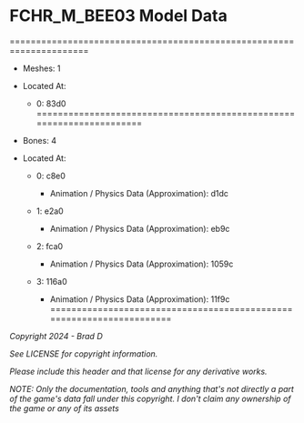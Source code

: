 # FCHR_M_BEE03 Model Data
=====================================================================

* Meshes: 1

* Located At:

  * 0: 83d0
=====================================================================

* Bones: 4

* Located At:

  * 0: c8e0

    * Animation / Physics Data (Approximation): d1dc

  * 1: e2a0

    * Animation / Physics Data (Approximation): eb9c

  * 2: fca0

    * Animation / Physics Data (Approximation): 1059c

  * 3: 116a0

    * Animation / Physics Data (Approximation): 11f9c
=====================================================================

*Copyright 2024 - Brad D*

*See LICENSE for copyright information.*

*Please include this header and that license for any derivative works.*

*NOTE: Only the documentation, tools and anything that's not directly a part of the game's data fall under this copyright. I don't claim any ownership of the game or any of its assets*
